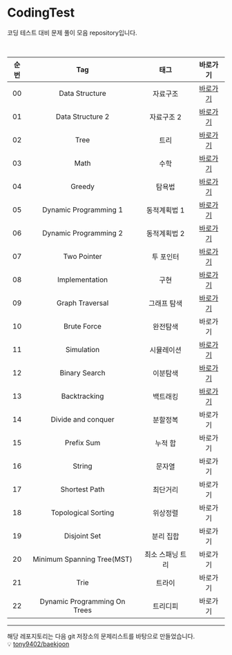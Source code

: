 # CodingTest
코딩 테스트 대비 문제 풀이 모음 repository입니다.

<br>

| 순번 | Tag                          | 태그                | 바로가기 |
| :--: | :--------------------------: | :-----------------: | :-------:|
| 00 | Data Structure | 자료구조 | [바로가기](https://github.com/EUNJEONGMUN/CodingTest/tree/main/DataStructure) |
| 01 | Data Structure 2 | 자료구조 2 | [바로가기](https://github.com/EUNJEONGMUN/CodingTest/tree/main/DataStructure2) |
| 02 | Tree | 트리 | [바로가기](https://github.com/EUNJEONGMUN/CodingTest/tree/main/Tree) |
| 03 | Math | 수학 | [바로가기](https://github.com/EUNJEONGMUN/CodingTest/tree/main/Math) |
| 04 | Greedy | 탐욕법 | [바로가기](https://github.com/EUNJEONGMUN/CodingTest/tree/main/Greedy) |
| 05 | Dynamic Programming 1 | 동적계획법 1 | [바로가기](https://github.com/EUNJEONGMUN/CodingTest/tree/main/DynamicProgramming1) |
| 06 | Dynamic Programming 2 | 동적계획법 2 | [바로가기](https://github.com/EUNJEONGMUN/CodingTest/tree/main/DynamicProgramming2) |
| 07 | Two Pointer | 투 포인터 | [바로가기](https://github.com/EUNJEONGMUN/CodingTest/tree/main/TwoPointer) |
| 08 | Implementation | 구현 | [바로가기](https://github.com/EUNJEONGMUN/CodingTest/tree/main/Implementation) |
| 09 | Graph Traversal | 그래프 탐색 | [바로가기](https://github.com/EUNJEONGMUN/CodingTest/tree/main/GraphTraversal) |
| 10 | Brute Force | 완전탐색 | 바로가기 |
| 11 | Simulation | 시뮬레이션 | [바로가기](https://github.com/EUNJEONGMUN/CodingTest/tree/main/Simulation) |
| 12 | Binary Search | 이분탐색 | [바로가기](https://github.com/EUNJEONGMUN/CodingTest/tree/main/BinarySearch) |
| 13 | Backtracking | 백트래킹 | [바로가기](https://github.com/EUNJEONGMUN/CodingTest/tree/main/Backtracking) 
| 14 | Divide and conquer | 분할정복 | 바로가기 |
| 15 | Prefix Sum | 누적 합 | 바로가기 |
| 16 | String | 문자열 | 바로가기 |
| 17 | Shortest Path | 최단거리 | 바로가기 |
| 18 | Topological Sorting | 위상정렬 | 바로가기 |
| 19 | Disjoint Set | 분리 집합 | 바로가기 |
| 20 | Minimum Spanning Tree(MST) | 최소 스패닝 트리 | 바로가기 |
| 21 | Trie | 트라이 | 바로가기 |
| 22 | Dynamic Programming On Trees | 트리디피 | 바로가기 |



---
해당 레포지토리는 다음 git 저장소의 문제리스트를 바탕으로 만들었습니다.  
💡 [tony9402/baekjoon](https://github.com/tony9402/baekjoon)

